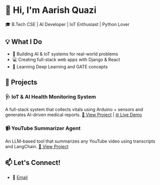 # 👋 Hi, I'm Aarish Quazi

🎓 B.Tech CSE | AI Developer | IoT Enthusiast | Python Lover

## 💡 What I Do
- 🔬 Building AI & IoT systems for real-world problems
- 💻 Creating full-stack web apps with Django & React
- 🧠 Learning Deep Learning and GATE concepts

## 🚀 Projects

### 🩺 IoT & AI Health Monitoring System
A full-stack system that collects vitals using Arduino + sensors and generates AI-driven medical reports.
[🔗 View Project](https://github.com/aarishquazi/IOT-AND-AI-BASED-HEALTH-MONITORNG-SYSTEM) | [🌐 Live Demo](https://web-dashboard-5nyz.onrender.com)
### 📹 YouTube Summarizer Agent
An LLM-based tool that summarizes any YouTube video using transcripts and LangChain.
[🔗 View Project](https://github.com/aarishquazi/youtube-summarizer-agent)

## 📫 Let's Connect!
- 📧 [Email](mailto:aarishquazi@gmail.com)
